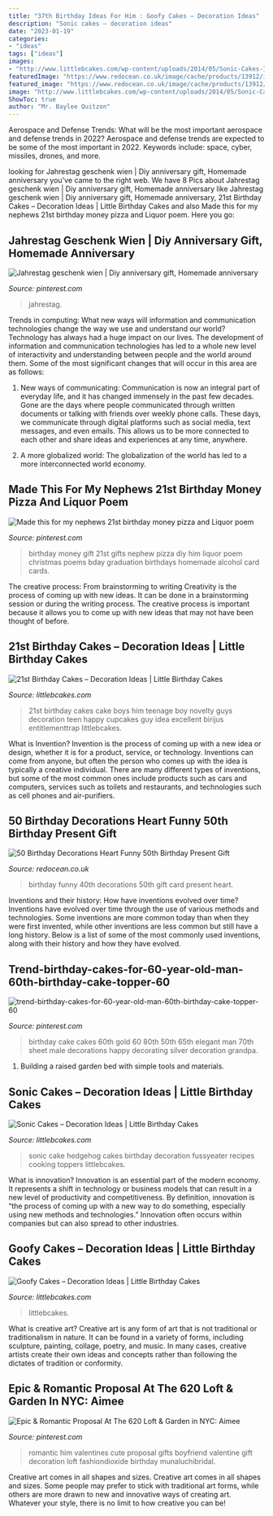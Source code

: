 ```yaml
---
title: "37th Birthday Ideas For Him : Goofy Cakes – Decoration Ideas"
description: "Sonic cakes – decoration ideas"
date: "2023-01-19"
categories:
- "ideas"
tags: ["ideas"]
images:
- "http://www.littlebcakes.com/wp-content/uploads/2014/05/Sonic-Cakes-Images.jpg"
featuredImage: "https://www.redocean.co.uk/image/cache/products/13912/image06_2000-1500x1500.jpg"
featured_image: "https://www.redocean.co.uk/image/cache/products/13912/image06_2000-1500x1500.jpg"
image: "http://www.littlebcakes.com/wp-content/uploads/2014/05/Sonic-Cakes-Images.jpg"
ShowToc: true
author: "Mr. Baylee Quitzon"
---
```



Aerospace and Defense Trends: What will be the most important aerospace and defense trends in 2022?
Aerospace and defense trends are expected to be some of the most important in 2022. Keywords include: space, cyber, missiles, drones, and more.

	

		
looking for Jahrestag geschenk wien | Diy anniversary gift, Homemade anniversary you've came to the right web. We have 8 Pics about Jahrestag geschenk wien | Diy anniversary gift, Homemade anniversary like Jahrestag geschenk wien | Diy anniversary gift, Homemade anniversary, 21st Birthday Cakes – Decoration Ideas | Little Birthday Cakes and also Made this for my nephews 21st birthday money pizza and Liquor poem. Here you go:
		
    
## Jahrestag Geschenk Wien | Diy Anniversary Gift, Homemade Anniversary

<img loading=lazy src="https://i.pinimg.com/736x/a9/02/86/a902864a77530f7d9e756ace330f0b1c.jpg" onerror="this.onerror=null;this.src='https://tse1.mm.bing.net/th?id=OIP.I7ts9k-tdEzKrSUOFDrUcQHaJ4&amp;pid=15.1';" alt="Jahrestag geschenk wien | Diy anniversary gift, Homemade anniversary">

_Source: pinterest.com_

>jahrestag. 

	

Trends in computing: What new ways will information and communication technologies change the way we use and understand our world?
Technology has always had a huge impact on our lives. The development of information and communication technologies has led to a whole new level of interactivity and understanding between people and the world around them. Some of the most significant changes that will occur in this area are as follows:
1) New ways of communicating: Communication is now an integral part of everyday life, and it has changed immensely in the past few decades. Gone are the days where people communicated through written documents or talking with friends over weekly phone calls. These days, we communicate through digital platforms such as social media, text messages, and even emails. This allows us to be more connected to each other and share ideas and experiences at any time, anywhere.

2) A more globalized world: The globalization of the world has led to a more interconnected world economy.

    
## Made This For My Nephews 21st Birthday Money Pizza And Liquor Poem

<img loading=lazy src="https://i.pinimg.com/736x/9a/47/6a/9a476a63bd31ef09df89112bea076569.jpg" onerror="this.onerror=null;this.src='https://tse1.mm.bing.net/th?id=OIP.CBUMxq6tU1nyan04Z_QBAgHaJ4&amp;pid=15.1';" alt="Made this for my nephews 21st birthday money pizza and Liquor poem">

_Source: pinterest.com_

>birthday money gift 21st gifts nephew pizza diy him liquor poem christmas poems bday graduation birthdays homemade alcohol card cards. 

	

The creative process: From brainstorming to writing
Creativity is the process of coming up with new ideas. It can be done in a brainstorming session or during the writing process. The creative process is important because it allows you to come up with new ideas that may not have been thought of before.

    
## 21st Birthday Cakes – Decoration Ideas | Little Birthday Cakes

<img loading=lazy src="http://www.littlebcakes.com/wp-content/uploads/2014/02/21st-Birthday-Cake-768x1024.jpg" onerror="this.onerror=null;this.src='https://tse2.mm.bing.net/th?id=OIP.dDSNhLNVPcQaiIWfbp_0LwHaJ4&amp;pid=15.1';" alt="21st Birthday Cakes – Decoration Ideas | Little Birthday Cakes">

_Source: littlebcakes.com_

>21st birthday cakes cake boys him teenage boy novelty guys decoration teen happy cupcakes guy idea excellent birijus entitlementtrap littlebcakes. 

	

What is Invention?
Invention is the process of coming up with a new idea or design, whether it is for a product, service, or technology. Inventions can come from anyone, but often the person who comes up with the idea is typically a creative individual. There are many different types of inventions, but some of the most common ones include products such as cars and computers, services such as toilets and restaurants, and technologies such as cell phones and air-purifiers.

    
## 50 Birthday Decorations Heart Funny 50th Birthday Present Gift

<img loading=lazy src="https://www.redocean.co.uk/image/cache/products/13912/image06_2000-1500x1500.jpg" onerror="this.onerror=null;this.src='https://tse3.mm.bing.net/th?id=OIP.M_5u6XGpNMgUWevYVAc9ygHaHa&amp;pid=15.1';" alt="50 Birthday Decorations Heart Funny 50th Birthday Present Gift">

_Source: redocean.co.uk_

>birthday funny 40th decorations 50th gift card present heart. 

	

Inventions and their history: How have inventions evolved over time?
Inventions have evolved over time through the use of various methods and technologies. Some inventions are more common today than when they were first invented, while other inventions are less common but still have a long history. Below is a list of some of the most commonly used inventions, along with their history and how they have evolved.

    
## Trend-birthday-cakes-for-60-year-old-man-60th-birthday-cake-topper-60

<img loading=lazy src="https://i.pinimg.com/736x/c8/d7/cf/c8d7cf068444025b6f0a776e8fde5f70.jpg" onerror="this.onerror=null;this.src='https://tse2.mm.bing.net/th?id=OIP.WCsRcN70z2CLKfP0aKsNMAHaLD&amp;pid=15.1';" alt="trend-birthday-cakes-for-60-year-old-man-60th-birthday-cake-topper-60">

_Source: pinterest.com_

>birthday cake cakes 60th gold 60 80th 50th 65th elegant man 70th sheet male decorations happy decorating silver decoration grandpa. 

	

1. Building a raised garden bed with simple tools and materials.

    
## Sonic Cakes – Decoration Ideas | Little Birthday Cakes

<img loading=lazy src="http://www.littlebcakes.com/wp-content/uploads/2014/05/Sonic-Cakes-Images.jpg" onerror="this.onerror=null;this.src='https://tse2.mm.bing.net/th?id=OIP.FXqUi1_9AJ084J4nsdJzHwHaJ4&amp;pid=15.1';" alt="Sonic Cakes – Decoration Ideas | Little Birthday Cakes">

_Source: littlebcakes.com_

>sonic cake hedgehog cakes birthday decoration fussyeater recipes cooking toppers littlebcakes. 

	

What is innovation?
Innovation is an essential part of the modern economy. It represents a shift in technology or business models that can result in a new level of productivity and competitiveness. By definition, innovation is “the process of coming up with a new way to do something, especially using new methods and technologies.” Innovation often occurs within companies but can also spread to other industries.

    
## Goofy Cakes – Decoration Ideas | Little Birthday Cakes

<img loading=lazy src="https://www.littlebcakes.com/wp-content/uploads/2014/05/Goofy-Birthday-Cakes.jpg" onerror="this.onerror=null;this.src='https://tse1.mm.bing.net/th?id=OIP.sA0dhL8ZN8EZG9q1kfIq-gHaJ4&amp;pid=15.1';" alt="Goofy Cakes – Decoration Ideas | Little Birthday Cakes">

_Source: littlebcakes.com_

>littlebcakes. 

	

What is creative art?
Creative art is any form of art that is not traditional or traditionalism in nature. It can be found in a variety of forms, including sculpture, painting, collage, poetry, and music. In many cases, creative artists create their own ideas and concepts rather than following the dictates of tradition or conformity.

    
## Epic &amp; Romantic Proposal At The 620 Loft &amp; Garden In NYC: Aimee

<img loading=lazy src="https://i.pinimg.com/736x/2a/b8/44/2ab8443649bcc9892aba5e594e60a325--romantic-proposal-the-loft.jpg" onerror="this.onerror=null;this.src='https://tse2.mm.bing.net/th?id=OIP.yF-lHG27StpRAkDWbkhvdAHaLH&amp;pid=15.1';" alt="Epic &amp; Romantic Proposal At The 620 Loft &amp; Garden in NYC: Aimee">

_Source: pinterest.com_

>romantic him valentines cute proposal gifts boyfriend valentine gift decoration loft fashiondioxide birthday munaluchibridal. 

	

Creative art comes in all shapes and sizes.
Creative art comes in all shapes and sizes. Some people may prefer to stick with traditional art forms, while others are more drawn to new and innovative ways of creating art. Whatever your style, there is no limit to how creative you can be!

